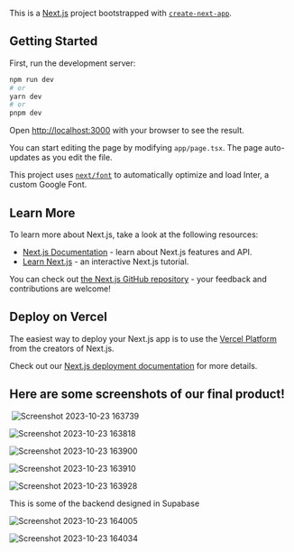 This is a [Next.js](https://nextjs.org/) project bootstrapped with [`create-next-app`](https://github.com/vercel/next.js/tree/canary/packages/create-next-app).

## Getting Started

First, run the development server:

```bash
npm run dev
# or
yarn dev
# or
pnpm dev
```

Open [http://localhost:3000](http://localhost:3000) with your browser to see the result.

You can start editing the page by modifying `app/page.tsx`. The page auto-updates as you edit the file.

This project uses [`next/font`](https://nextjs.org/docs/basic-features/font-optimization) to automatically optimize and load Inter, a custom Google Font.

## Learn More

To learn more about Next.js, take a look at the following resources:

- [Next.js Documentation](https://nextjs.org/docs) - learn about Next.js features and API.
- [Learn Next.js](https://nextjs.org/learn) - an interactive Next.js tutorial.

You can check out [the Next.js GitHub repository](https://github.com/vercel/next.js/) - your feedback and contributions are welcome!

## Deploy on Vercel

The easiest way to deploy your Next.js app is to use the [Vercel Platform](https://vercel.com/new?utm_medium=default-template&filter=next.js&utm_source=create-next-app&utm_campaign=create-next-app-readme) from the creators of Next.js.

Check out our [Next.js deployment documentation](https://nextjs.org/docs/deployment) for more details.


## Here are some screenshots of our final product!

<img> ![Screenshot 2023-10-23 163739](https://github.com/GabErves/Web-dev-final-project/assets/97007581/235b531e-87cc-4e07-b7f3-6d94000df784) <img>

![Screenshot 2023-10-23 163818](https://github.com/GabErves/Web-dev-final-project/assets/97007581/d469352b-932b-4e6b-9a2e-830a165375f0)

![Screenshot 2023-10-23 163900](https://github.com/GabErves/Web-dev-final-project/assets/97007581/8482e2a7-4170-4be1-b65e-b9bca16ab201)

![Screenshot 2023-10-23 163910](https://github.com/GabErves/Web-dev-final-project/assets/97007581/a5e5e7f0-83f5-4bcc-b3eb-ec16b1c2e87e)

![Screenshot 2023-10-23 163928](https://github.com/GabErves/Web-dev-final-project/assets/97007581/5e5b3328-6fbd-4599-9e75-fcd003dc3b31)

This is some of the backend designed in Supabase

![Screenshot 2023-10-23 164005](https://github.com/GabErves/Web-dev-final-project/assets/97007581/ec63ca99-bd84-4ce3-be6c-a581b04507b2)

![Screenshot 2023-10-23 164034](https://github.com/GabErves/Web-dev-final-project/assets/97007581/13cc9d52-bd98-45ab-80e1-7df15e9811f3)






